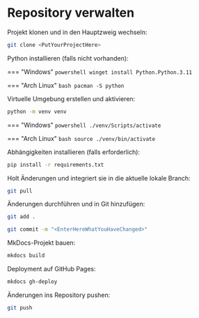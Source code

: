 # Repository verwalten

Projekt klonen und in den Hauptzweig wechseln:

```sh
git clone <PutYourProjectHere>
```

Python installieren (falls nicht vorhanden):

=== "Windows"
    ```powershell
    winget install Python.Python.3.11
    ```

=== "Arch Linux"
    ```bash
    pacman -S python
    ```

Virtuelle Umgebung erstellen und aktivieren:

```sh
python -m venv venv
```

=== "Windows"
    ```powershell
    ./venv/Scripts/activate
    ```

=== "Arch Linux"
    ```bash
    source ./venv/bin/activate
    ```

Abhängigkeiten installieren (falls erforderlich):

```sh
pip install -r requirements.txt
```

Holt Änderungen und integriert sie in die aktuelle lokale Branch:

```sh
git pull
```

Änderungen durchführen und in Git hinzufügen:

```sh
git add .
```

```sh
git commit -m "<EnterHereWhatYouHaveChanged>"
```

MkDocs-Projekt bauen:

```sh
mkdocs build
```

Deployment auf GitHub Pages:

```sh
mkdocs gh-deploy
```

Änderungen ins Repository pushen:

```sh
git push
```
